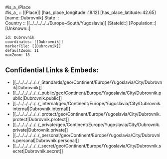 ﻿---
location: [42.65,18.12] 
mapzoom: [7,12] 
mapmarker: city 
type: City
tags:
- geo/City


SpocWebEntityId: 29895
isDeleted: false
confidential: public

---
#is_a_/Place  
#is_a_ :: [[Place]] 
[has_place_longitude::18.12] 
[has_place_latitude::42.65] 
[name::Dubrovnik] 
State ::  
Country :: [[../../../../../Europe~South/Yugoslavia]] 
[StateId::] 
[Population::] 
[Unknown::] 


```leaflet
id: Dubrovnik
coordinates: [[Dubrovnik]] 
markerFile: [[Dubrovnik]] 
defaultZoom: 11 
maxZoom: 18
```


## Confidential Links & Embeds: 
- [[../../../../../../_Standards/geo/Continent/Europe/Yugoslavia/City/Dubrovnik|Dubrovnik]] 
- [[../../../../../../_public/geo/Continent/Europe/Yugoslavia/City/Dubrovnik.public|Dubrovnik.public]] 
- [[../../../../../../_internal/geo/Continent/Europe/Yugoslavia/City/Dubrovnik.internal|Dubrovnik.internal]] 
- [[../../../../../../_protect/geo/Continent/Europe/Yugoslavia/City/Dubrovnik.protect|Dubrovnik.protect]] 
- [[../../../../../../_private/geo/Continent/Europe/Yugoslavia/City/Dubrovnik.private|Dubrovnik.private]] 
- [[../../../../../../_personal/geo/Continent/Europe/Yugoslavia/City/Dubrovnik.personal|Dubrovnik.personal]] 
- [[../../../../../../_secret/geo/Continent/Europe/Yugoslavia/City/Dubrovnik.secret|Dubrovnik.secret]] 
